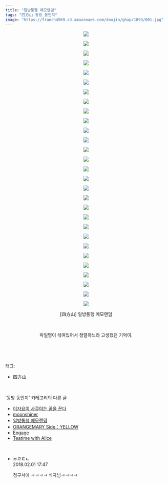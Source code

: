 ```yaml
---
title: "일방통행 메모랜덤"
tags: "四方山 동방_동인지"
image: "https://franch4569.s3.amazonaws.com/doujin/ghap/1893/001.jpg"
---
```

<div class="article">
<p style="text-align: center; clear: none; float: none;"><img src="{{ site.imgserver2 }}/ghap/1893/001.jpg"/></p>
<p style="text-align: center; clear: none; float: none;"><img src="{{ site.imgserver2 }}/ghap/1893/002.jpg"/></p>
<p style="text-align: center; clear: none; float: none;"><img src="{{ site.imgserver2 }}/ghap/1893/003.jpg"/></p>
<p style="text-align: center; clear: none; float: none;"><img src="{{ site.imgserver2 }}/ghap/1893/004.jpg"/></p>
<p style="text-align: center; clear: none; float: none;"><img src="{{ site.imgserver2 }}/ghap/1893/005.jpg"/></p>
<p style="text-align: center; clear: none; float: none;"><img src="{{ site.imgserver2 }}/ghap/1893/006.jpg"/></p>
<p style="text-align: center; clear: none; float: none;"><img src="{{ site.imgserver2 }}/ghap/1893/007.jpg"/></p>
<p style="text-align: center; clear: none; float: none;"><img src="{{ site.imgserver2 }}/ghap/1893/008.jpg"/></p>
<p style="text-align: center; clear: none; float: none;"><img src="{{ site.imgserver2 }}/ghap/1893/009.jpg"/></p>
<p style="text-align: center; clear: none; float: none;"><img src="{{ site.imgserver2 }}/ghap/1893/010.jpg"/></p>
<p style="text-align: center; clear: none; float: none;"><img src="{{ site.imgserver2 }}/ghap/1893/011.jpg"/></p>
<p style="text-align: center; clear: none; float: none;"><img src="{{ site.imgserver2 }}/ghap/1893/012.jpg"/></p>
<p style="text-align: center; clear: none; float: none;"><img src="{{ site.imgserver2 }}/ghap/1893/013.jpg"/></p>
<p style="text-align: center; clear: none; float: none;"><img src="{{ site.imgserver2 }}/ghap/1893/014.jpg"/></p>
<p style="text-align: center; clear: none; float: none;"><img src="{{ site.imgserver2 }}/ghap/1893/015.jpg"/></p>
<p style="text-align: center; clear: none; float: none;"><img src="{{ site.imgserver2 }}/ghap/1893/016.jpg"/></p>
<p style="text-align: center; clear: none; float: none;"><img src="{{ site.imgserver2 }}/ghap/1893/017.jpg"/></p>
<p style="text-align: center; clear: none; float: none;"><img src="{{ site.imgserver2 }}/ghap/1893/018.jpg"/></p>
<p style="text-align: center; clear: none; float: none;"><img src="{{ site.imgserver2 }}/ghap/1893/019.jpg"/></p>
<p style="text-align: center; clear: none; float: none;"><img src="{{ site.imgserver2 }}/ghap/1893/020.jpg"/></p>
<p style="text-align: center; clear: none; float: none;"><img src="{{ site.imgserver2 }}/ghap/1893/021.jpg"/></p>
<p style="text-align: center; clear: none; float: none;"><img src="{{ site.imgserver2 }}/ghap/1893/022.jpg"/></p>
<p style="text-align: center; clear: none; float: none;"><img src="{{ site.imgserver2 }}/ghap/1893/023.jpg"/></p>
<p style="text-align: center; clear: none; float: none;"><img src="{{ site.imgserver2 }}/ghap/1893/024.jpg"/></p>
<p style="text-align: center; clear: none; float: none;"><img src="{{ site.imgserver2 }}/ghap/1893/025.jpg"/></p>
<p style="text-align: center; clear: none; float: none;"><img src="{{ site.imgserver2 }}/ghap/1893/026.jpg"/></p>
<p style="text-align: center; clear: none; float: none;"><img src="{{ site.imgserver2 }}/ghap/1893/027.jpg"/></p>
<p style="text-align: center; clear: none; float: none;"><img src="{{ site.imgserver2 }}/ghap/1893/028.jpg"/></p>
<p style="text-align: center; clear: none; float: none;"><img src="{{ site.imgserver2 }}/ghap/1893/029.jpg"/></p>
<p style="text-align: center; clear: none; float: none;">[四方山] 일방통행 메모랜덤</p>
<p style="text-align: center; clear: none; float: none;"><br/></p>
<p style="text-align: center; clear: none; float: none;">파일명이 섞여있어서 정렬하느라 고생했던 기억이.</p>
<p><br/></p>
</div><br/>
<div class="tagTrail">
<p>태그: </p>
<ul>
<li>四方山</li>
</ul>
</div><br/>
<div class="another">
<p>'동방 동인지' 카테고리의 다른 글</p>
<ul>
<li><a href="/ghap_1895">이자요이 사쿠야는 꿈을 꾼다</a></li>
<li><a href="/ghap_1894">moonshiner</a></li>
<li><a href="/ghap_1893">일방통행 메모랜덤</a></li>
<li><a href="/ghap_1892">ORANGEMARY Side：YELLOW</a></li>
<li><a href="/ghap_1891">Engage</a></li>
<li><a href="/ghap_1890">Teatime with Ailce</a></li>
</ul>
</div><br/>
<div class="cb_module cb_fluid">
<div class="cb_wrt cb_profile">
<div class="comment">
<ul>
<li class="cb_thumb_off" id="comment15189328">
<div class="cb_comment_area">
<div class="cb_info_area">
<div class="cb_section">
<span class="cb_nick_name">ㅂㄹㅌㄴ</span>
</div>
<div class="cb_section">
<span class="cb_date">2018.02.01 17:47 </span>
</div>
</div>
<div class="cb_dsc_comment">
<p class="cb_dsc">
											청구서에 ㅋㅋㅋㅋ 식자님ㅋㅋㅋㅋ
										</p>
</div>
</div></li>
</ul>
</div>
</div><!-- commentList close -->
</div><br/>
